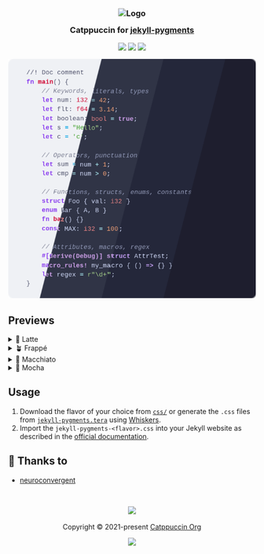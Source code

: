 <h3 align="center">
	<img src="https://raw.githubusercontent.com/catppuccin/catppuccin/main/assets/logos/exports/1544x1544_circle.png" width="100" alt="Logo"/><br/>
	<img src="https://raw.githubusercontent.com/catppuccin/catppuccin/main/assets/misc/transparent.png" height="30" width="0px"/>
	Catppuccin for <a href="https://jekyllrb.com/docs/liquid/tags/#stylesheets-for-syntax-highlighting">jekyll-pygments</a>
	<img src="https://raw.githubusercontent.com/catppuccin/catppuccin/main/assets/misc/transparent.png" height="30" width="0px"/>
</h3>

<p align="center">
	<a href="https://github.com/neurodivergent/jekyll-pygments/stargazers"><img src="https://img.shields.io/github/stars/neurodivergent/jekyll-pygments?colorA=363a4f&colorB=b7bdf8&style=for-the-badge"></a>
	<a href="https://github.com/neurodivergent/jekyll-pygments/issues"><img src="https://img.shields.io/github/issues/neurodivergent/jekyll-pygments?colorA=363a4f&colorB=f5a97f&style=for-the-badge"></a>
	<a href="https://github.com/neurodivergent/jekyll-pygments/contributors"><img src="https://img.shields.io/github/contributors/neurodivergent/jekyll-pygments?colorA=363a4f&colorB=a6da95&style=for-the-badge"></a>
</p>

<p align="center">
	<img src="assets/previews/preview.webp"/>
</p>

## Previews

<details>
<summary>🌻 Latte</summary>
<img src="assets/previews/latte.webp" alt="Latte Preview"/>
</details>
<details>
<summary>🪴 Frappé</summary>
<img src="assets/previews/frappe.webp" alt="Frappé Preview"/>
</details>
<details>
<summary>🌺 Macchiato</summary>
<img src="assets/previews/macchiato.webp" alt="Macchiato Preview"/>
</details>
<details>
<summary>🌿 Mocha</summary>
<img src="assets/previews/mocha.webp" alt="Mocha Preview"/>
</details>

## Usage

1. Download the flavor of your choice from [`css/`](css/) or generate the `.css` files from [`jekyll-pygments.tera`](jekyll-pygments.tera) using [Whiskers](https://github.com/catppuccin/whiskers).
2. Import the `jekyll-pygments-<flavor>.css` into your Jekyll website as described in the [official documentation](https://jekyllrb.com/docs/liquid/tags/#stylesheets-for-syntax-highlighting).

## 💝 Thanks to

- [neuroconvergent](https://github.com/neuroconvergent)

&nbsp;

<p align="center">
	<img src="https://raw.githubusercontent.com/catppuccin/catppuccin/main/assets/footers/gray0_ctp_on_line.svg?sanitize=true" />
</p>

<p align="center">
	Copyright &copy; 2021-present <a href="https://github.com/catppuccin" target="_blank">Catppuccin Org</a>
</p>

<p align="center">
	<a href="https://github.com/catppuccin/catppuccin/blob/main/LICENSE"><img src="https://img.shields.io/static/v1.svg?style=for-the-badge&label=License&message=MIT&logoColor=d9e0ee&colorA=363a4f&colorB=b7bdf8"/></a>
</p>
